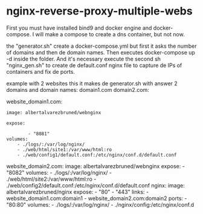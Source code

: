 # nginx-reverse-proxy-multiple-webs
First you must have installed bind9 and docker engine and docker-compose.
I will make a compose to create a dns container, but not now.

the "generator.sh" create a docker-compose.yml but first it asks the number of domains and then de domain names.
Then executes docker-compose up -d inside the folder.
And it's necessary execute the second sh "nginx_gen.sh" to create de default.conf nginx file to capture de IPs of containers and fix de ports.

example with 2 websites this it makes de generator.sh with answer 2 domains and domain names: domain1.com domain2.com:

website_domain1.com:

    image: albertalvarezbruned/webnginx
    
    expose:
    
            - "8081"
    volumes:
        - ./logs/:/var/log/nginx/
        - ./web/html/site1:/var/www/html:ro
        - ./web/config1/default.conf:/etc/nginx/conf.d/default.conf
website_domain2.com:
    image: albertalvarezbruned/webnginx
    expose:
            - "8082"
    volumes:
        - ./logs/:/var/log/nginx/
        - ./web/html/site2:/var/www/html:ro
        - ./web/config2/default.conf:/etc/nginx/conf.d/default.conf
nginx:
    image: albertalvarezbruned/nginx
    expose:
        - "80"
        - "443"
    links:
        - website_domain1.com:domain1
        - website_domain2.com:domain2
    ports:
        - "80:80"
    volumes:
        - ./logs/:/var/log/nginx/
        - ./nginx/config:/etc/nginx/conf.d
